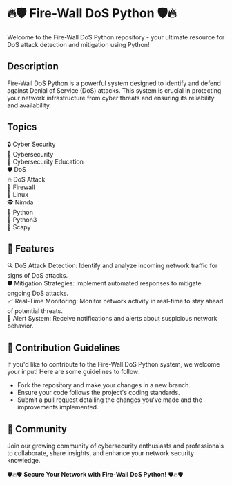 # 🔥🛡️ Fire-Wall DoS Python 🛡️🔥

Welcome to the Fire-Wall DoS Python repository - your ultimate resource for DoS attack detection and mitigation using Python! 

## Description
Fire-Wall DoS Python is a powerful system designed to identify and defend against Denial of Service (DoS) attacks. This system is crucial in protecting your network infrastructure from cyber threats and ensuring its reliability and availability.

## Topics
🔒 Cyber Security  
🔐 Cybersecurity  
🔏 Cybersecurity Education  
🛡️ DoS  
🔥 DoS Attack  
🧱 Firewall  
🐧 Linux  
🕵️ Nimda  
🐍 Python  
🐍 Python3  
🐙 Scapy  

## 🌟 Features
🔍 DoS Attack Detection: Identify and analyze incoming network traffic for signs of DoS attacks.  
🛡️ Mitigation Strategies: Implement automated responses to mitigate ongoing DoS attacks.  
📈 Real-Time Monitoring: Monitor network activity in real-time to stay ahead of potential threats.  
📧 Alert System: Receive notifications and alerts about suspicious network behavior.  

## 📝 Contribution Guidelines
If you'd like to contribute to the Fire-Wall DoS Python system, we welcome your input! Here are some guidelines to follow:
- Fork the repository and make your changes in a new branch.
- Ensure your code follows the project's coding standards.
- Submit a pull request detailing the changes you've made and the improvements implemented.

## 🙌 Community
Join our growing community of cybersecurity enthusiasts and professionals to collaborate, share insights, and enhance your network security knowledge.

🛡️🔥🛡️ **Secure Your Network with Fire-Wall DoS Python!** 🛡️🔥🛡️